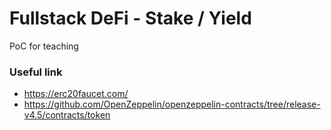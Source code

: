 # Fullstack DeFi - Stake / Yield

PoC for teaching


### Useful link
- https://erc20faucet.com/
- https://github.com/OpenZeppelin/openzeppelin-contracts/tree/release-v4.5/contracts/token
